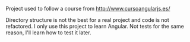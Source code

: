 Project used to follow a course from http://www.cursoangularjs.es/

Directory structure is not the best for a real project and code is not refactored. I only use this project to learn Angular.
Not tests for the same reason, I'll learn how to test it later.